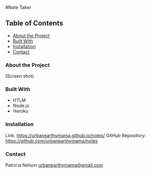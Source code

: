 #Note Taker

## Table of Contents

* [About the Project](#about-the-project)
* [Built With](#built-with)
* [Installation](#installation)
* [Contact](#contact)

### About the Project
(Screen shot)

### Built With
* HTLM
* Node.js
* Heroku
### Installation
Link: https://urbanearthymama.github.io/notes/
GitHub Repository: https://github.com/urbanearthymama/notes

### Contact
Patricia Nelson urbanearthymama@gmail.com